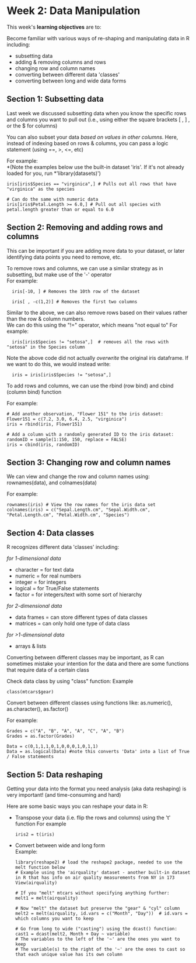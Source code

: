 # Week 2: Data Manipulation #

This week's **learning objectives** are to:

Become familiar with various ways of re-shaping and manipulating data in R including:
- subsetting data
- adding & removing columns and rows
- changing row and column names
- converting between different data 'classes'
- converting between long and wide data forms

## Section 1: Subsetting data ## 

Last week we discussed subsetting data when you know the specific rows and columns you want to pull out (i.e., using either the square brackets [ , ] , or the $ for columns)

You can also subset your data *based on values in other columns*. 
Here, instead of indexing based on rows & columns, you can pass a logic statement (using ==, >, <=, etc)
  
For example:   
*(Note the examples below use the built-in dataset 'iris'. If it's not already loaded for you, run *'library(datasets)')
```
iris[iris$Species == "virginica",] # Pulls out all rows that have "virginica" as the species

# Can do the same with numeric data
iris[iris$Petal.Length >= 6.0,] # Pull out all species with petal.length greater than or equal to 6.0
```

## Section 2: Removing and adding rows and columns ###

This can be important if you are adding more data to your dataset, or later identifying data points you need to remove, etc.

To remove rows and columns, we can use a similar strategy as in subsetting, but make use of the '-' operator  
For example:
```
  iris[-10, ] # Removes the 10th row of the dataset

  iris[ , -c(1,2)] # Removes the first two columns  
```

Similar to the above, we can also remove rows based on their values rather than the row & column numbers.   
We can do this using the "!=" operator, which means "not equal to"
For example:
```
  iris[iris$Species != "setosa",]  # removes all the rows with "setosa" in the Species column
```
Note the above code did not actually *overwrite* the original iris dataframe. If we want to do this, we would instead write:  
```
  iris = iris[iris$Species != "setosa",] 
```

To add rows and columns, we can use the rbind (row bind) and cbind (column bind) function 
  
For example:
 ```
 # Add another observation, "Flower 151" to the iris dataset:
 Flower151 = c(7.2, 3.0, 6.4, 2.5, "virginica")  
 iris = rbind(iris, Flower151) 
 
 # Add a column with a randomly generated ID to the iris dataset:
 randomID = sample(1:150, 150, replace = FALSE)
 iris = cbind(iris, randomID)
 ```
 
 ## Section 3: Changing row and column names ##

We can view and change the row and column names using: rownames(data), and colnames(data)

For example:
```
rownames(iris) # View the row names for the iris data set
colnames(iris) = c("Sepal.Length.cm", "Sepal.Width.cm", "Petal.Length.cm", "Petal.Width.cm", "Species") 
```
 
## Section 4: Data classes ##

R recognizes different data 'classes' including:

*for 1-dimensional data*
- character = for text data
- numeric = for real numbers
- integer = for integers
- logical = for True/False statements
- factor = for integers/text with some sort of hierarchy
  
*for 2-dimensional data*
- data frames = can store different types of data classes
- matrices = can only hold one type of data class

*for >1-dimensional data*
- arrays & lists
  
Converting between different classes may be important, as R can sometimes mistake your intention for the data and there are some functions that require data of a certain class

Check data class by using "class" function:
Example
```
class(mtcars$gear)
```

Convert between different classes using functions like: as.numeric(), as.character(), as.factor()

For example:
```
Grades = c("A", "B", "A", "A", "C", "A", "B")
Grades = as.factor(Grades)

Data = c(0,1,1,1,0,1,0,0,0,1,0,1,1)
Data = as.logical(Data) #note this converts 'Data' into a list of True / False statements
```


## Section 5: Data reshaping ##

Getting your data into the format you need analysis (aka data reshaping) is very important! (and time-consuming and hard)
  
Here are some basic ways you can reshape your data in R:
  
- Transpose your data (i.e. flip the rows and columns) using the 't' function
  For example
  ```
  iris2 = t(iris)
  ```

- Convert between wide and long form   
  Example:
  ``` 
  library(reshape2) # load the reshape2 package, needed to use the melt function below
  # Example using the 'airquality' dataset - another built-in dataset in R that has info on air quality measurements from NY in 173
  View(airquality)
  
  # If you "melt" mtcars without specifying anything further:
  melt1 = melt(airquality)
  
  # Now "melt" the dataset but preserve the "gear" & "cyl" column
  melt2 = melt(airquality, id.vars = c("Month", "Day"))  # id.vars = which columns you want to keep

  # Go from long to wide ("casting") using the dcast() function:
  cast1 = dcast(melt2, Month + Day ~ variable) 
  # The variables to the left of the '~' are the ones you want to keep
  # The variable(s) to the right of the '~' are the ones to cast so that each unique value has its own column

  
  ```
  
  

